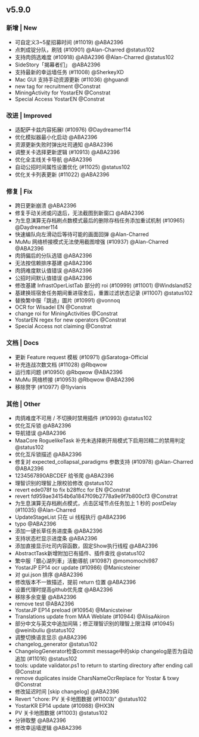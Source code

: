 ## v5.9.0

### 新增 | New

* 可自定义3~5星招募时间 (#11019) @ABA2396
* 点刺成锭分队，刷钱 (#10901) @Alan-Charred @status102
* 支持肉鸽选难度 (#10918) @ABA2396 @Alan-Charred @status102
* SideStory「揭幕者们」 @ABA2396
* 支持最新的幸运墙任务 (#11008) @SherkeyXD
* Mac GUI 支持手动资源更新 (#11036) @hguandl
* new tag for recruitment @Constrat
* MiningActivity for YostarEN @Constrat
* Special Access YostarEN @Constrat

### 改进 | Improved

* 适配萨卡兹内容拓展Ⅰ (#10976) @Daydreamer114
* 优化模拟器最小化启动 @ABA2396
* 资源更新失败时弹出吐司通知 @ABA2396
* 调整关卡选择更新逻辑 (#10913) @ABA2396
* 优化全主线关卡导航 @ABA2396
* 自动公招时间属性设置优化 (#11025) @status102
* 优化关卡列表更新 (#11022) @ABA2396

### 修复 | Fix

* 跨日更新崩溃 @ABA2396
* 修复手动关闭或闪退后，无法截图到新窗口 @ABA2396
* 为生息演算无存档刷点数模式最后的删除存档任务添加重试机制 (#10965) @Daydreamer114
* 快速编队向左滑动后等待可能的画面回弹 @Alan-Charred
* MuMu 网络桥接模式无法使用截图增强 (#10937) @Alan-Charred @ABA2396
* 肉鸽偏后的分队选错 @ABA2396
* 无法按信赖排序基建 @ABA2396
* 肉鸽难度默认值错误 @ABA2396
* 公招时间默认值错误 @ABA2396
* 修改基建 InfrastOperListTab 部分的 roi (#10999) (#11001) @Windsland52
* 基建换班宿舍任务期间重进宿舍后，重置过滤状态记录 (#11007) @status102
* 替換繁中服「跳過」圖片 (#10991) @vonnoq
* OCR for Wisadel EN @Constrat
* change roi for MiningActivities @Constrat
* YostarEN regex for new operators @Constrat
* Special Access not claiming @Constrat

### 文档 | Docs

* 更新 Feature request 模板 (#10971) @Saratoga-Official
* 补充连战次数文档 (#11028) @Rbqwow
* 运行库问题 (#10950) @Rbqwow @ABA2396
* MuMu 网络桥接 (#10953) @Rbqwow @ABA2396
* 移除赘字 (#10977) @1lyvianis

### 其他 | Other

* 肉鸽难度不可用 / 不切换时禁用插件 (#10993) @status102
* 优化互斥锁 @ABA2396
* 导航错误 @ABA2396
* MaaCore RoguelikeTask 补充未选择刷开局模式下启用凹精二的禁用判定 @status102
* 优化互斥锁描述 @ABA2396
* 修复对 expected_collapsal_paradigms 参数支持 (#10978) @Alan-Charred @ABA2396
* 1234567890ABCDEF 给爷爬 @ABA2396
* 理智识别的理智上限校验修改 @status102
* revert ede078f to fix b28ffcc for EN @Constrat
* revert fd959ae34154b6a1847f09b2778a9e9f7b800cf3 @Constrat
* 为生息演算无存档刷点模式，点击区域节点任务加上 1 秒的 postDelay (#11035) @Alan-Charred
* UpdateStageList 只在 ui 线程执行 @ABA2396
* typo @ABA2396
* 添加一键长草任务进度条 @ABA2396
* 支持状态栏显示进度条 @ABA2396
* 添加直接显示吐司内容函数，固定Show执行线程 @ABA2396
* AbstractTask新增附加已有插件、插件查找 @status102
* 繁中服「銀心湖列車」活動導航 (#10987) @momomochi987
* YostarJP EP14 ocr update (#10986) @Manicsteiner
* 对 gui.json 排序 @ABA2396
* 修改版本不一致描述，提前 return 位置 @ABA2396
* 设置代理时提高github优先度 @ABA2396
* 移除多余变量 @ABA2396
* remove test @ABA2396
* YostarJP EP14 preload (#10954) @Manicsteiner
* Translations update from MAA Weblate (#10944) @AlisaAkiron
* 部分中文与英文中追加间隔；修正理智识别的理智上限注释 (#10945) @weinibuliu @status102
* 调整切换语言显示 @ABA2396
* changelog_generator @status102
* ChangelogGenerator检查commit message中的skip changelog是否为自动追加 (#11016) @status102
* tools: update validator.ps1 to return to starting directory after ending call @Constrat
* remove duplicates inside CharsNameOcrReplace for Yostar & txwy @Constrat
* 修改延迟时间 [skip changelog] @ABA2396
* Revert "chore: PV 关卡地图数据 (#11003)" @status102
* YostarKR EP14 update (#10988) @HX3N
* PV 关卡地图数据 (#11003) @status102
* 分钟取整 @ABA2396
* 修改幸运墙逻辑 @ABA2396
